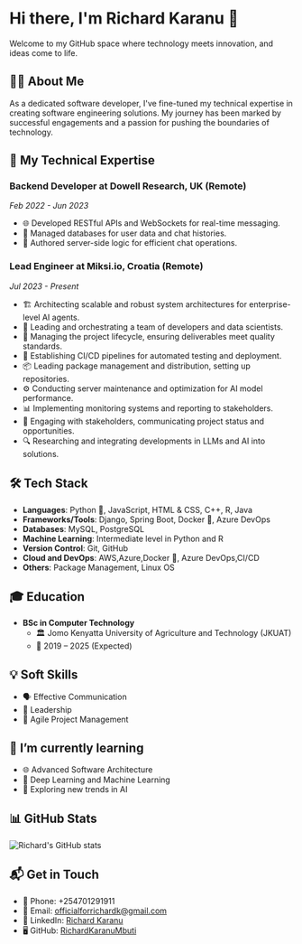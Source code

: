# Hi there, I'm Richard Karanu 🚀

Welcome to my GitHub space where technology meets innovation, and ideas come to life.

## 👨‍💻 About Me

As a dedicated software developer, I've fine-tuned my technical expertise in creating software engineering solutions. My journey has been marked by successful engagements and a passion for pushing the boundaries of technology.

## 🎯 My Technical Expertise

### Backend Developer at Dowell Research, UK (Remote)
_Feb 2022 - Jun 2023_
- 🌐 Developed RESTful APIs and WebSockets for real-time messaging.
- 💾 Managed databases for user data and chat histories.
- 🔧 Authored server-side logic for efficient chat operations.

### Lead Engineer at Miksi.io, Croatia (Remote)
_Jul 2023 - Present_
- 🏗️ Architecting scalable and robust system architectures for enterprise-level AI agents.
- 👥 Leading and orchestrating a team of developers and data scientists.
- 🔄 Managing the project lifecycle, ensuring deliverables meet quality standards.
- 🚀 Establishing CI/CD pipelines for automated testing and deployment.
- 📦 Leading package management and distribution, setting up repositories.
- ⚙️ Conducting server maintenance and optimization for AI model performance.
- 📊 Implementing monitoring systems and reporting to stakeholders.
- 📢 Engaging with stakeholders, communicating project status and opportunities.
- 🔍 Researching and integrating developments in LLMs and AI into solutions.

## 🛠 Tech Stack

- **Languages**: Python 🐍, JavaScript, HTML & CSS, C++, R, Java
- **Frameworks/Tools**: Django, Spring Boot, Docker 🐳, Azure DevOps
- **Databases**: MySQL, PostgreSQL
- **Machine Learning**: Intermediate level in Python and R
- **Version Control**: Git, GitHub
- **Cloud and DevOps**: AWS,Azure,Docker 🐳, Azure DevOps,CI/CD
- **Others**:  Package Management, Linux OS

## 🎓 Education

- **BSc in Computer Technology**
  - 🏛 Jomo Kenyatta University of Agriculture and Technology (JKUAT)
  - 📅 2019 – 2025 (Expected)

## 💡 Soft Skills

- 🗣 Effective Communication
- 🌟 Leadership
- 🔄 Agile Project Management

## 🌱 I’m currently learning

- 🌐 Advanced Software Architecture
- 🧠 Deep Learning and Machine Learning
- 🤖 Exploring new trends in AI

## 📊 GitHub Stats

![Richard's GitHub stats](https://github-readme-stats.vercel.app/api?username=RichardKaranuMbuti&show_icons=true&theme=radical)

## 📬 Get in Touch

- 📱 Phone: +254701291911
- 📧 Email: [officialforrichardk@gmail.com](mailto:officialforrichardk@gmail.com)
- 🔗 LinkedIn: [Richard Karanu](https://www.linkedin.com/in/richard-karanu-94b572241/)
- 🖥️ GitHub: [RichardKaranuMbuti](https://github.com/RichardKaranuMbuti)
